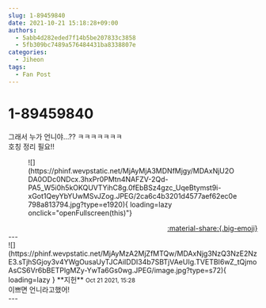 ```yaml
---
slug: 1-89459840
date: 2021-10-21 15:18:28+09:00
authors:
  - 5abb4d282eded7f14b5be207833c3858
  - 5fb309bc7489a576484431ba8338807e
categories:
  - Jiheon
tags:
  - Fan Post
---
```


# 1-89459840

<div class="post-container" markdown="1">
<div class="content-container md-sidebar__scrollwrap" markdown="1">

그래서 누가 언니야...?? ㅋㅋㅋㅋㅋㅋㅋ<br>호칭 정리 필요!!
<figure markdown="1">
![](https://phinf.wevpstatic.net/MjAyMjA3MDNfMjgy/MDAxNjU2ODA0ODc0NDcx.3hxPr0PMtn4NAFZV-2Qd-PA5_W5i0h5kOKQUVTYihC8g.0fEbBSz4gzc_UqeBtymst9i-xGot1QeyYbYUwMSvJZog.JPEG/2ca6c4b3201d4577aef62ec0e798a813794.jpg?type=e1920){ loading=lazy onclick="openFullscreen(this)"}
</figure>


</div>
</div>

<div style="text-align: right;" markdown="1">
<a href="https://weverse.io/fromis9/fanpost/1-89459840" style="text-align: right;">:material-share:{.big-emoji}</a>
</div>
---

<div class="comments-container md-sidebar__scrollwrap" markdown="1">
<div class="comment" markdown="1">
<div class='id-container' markdown="1">
![](https://phinf.wevpstatic.net/MjAyMzA2MjZfMTQw/MDAxNjg3NzQ3NzE2NzE3.sTjhSGjoy3v4YWgOusaUyTJCAiIDDI34b7SBTjVAeUIg.TVETBI6wZ_tQjmoAsCS6Vr6bBETPlgMZy-YwTa6Gs0wg.JPEG/image.jpg?type=s72){ loading=lazy }
**<span class="artist">지헌</span>** <small>Oct 21 2021, 15:28</small><br>
</div>
<div class='comment-body' markdown="1">
이쁘면 언니라고했어!
</div>
</div>
</div>
---
